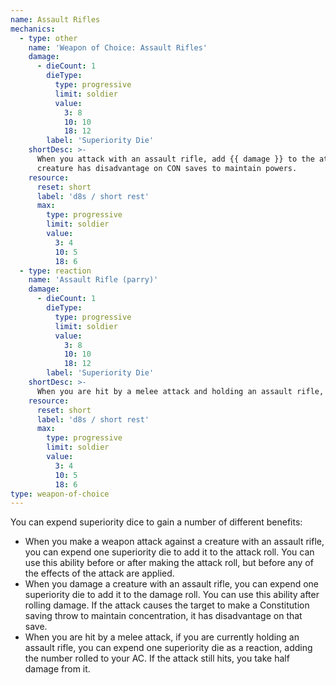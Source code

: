 ```yaml
---
name: Assault Rifles
mechanics:
  - type: other
    name: 'Weapon of Choice: Assault Rifles'
    damage:
      - dieCount: 1
        dieType:
          type: progressive
          limit: soldier
          value:
            3: 8
            10: 10
            18: 12
        label: 'Superiority Die'
    shortDesc: >-
      When you attack with an assault rifle, add {{ damage }} to the attack or damage roll. If you choose the damage roll, the
      creature has disadvantage on CON saves to maintain powers.
    resource:
      reset: short
      label: 'd8s / short rest'
      max:
        type: progressive
        limit: soldier
        value:
          3: 4
          10: 5
          18: 6
  - type: reaction
    name: 'Assault Rifle (parry)'
    damage:
      - dieCount: 1
        dieType:
          type: progressive
          limit: soldier
          value:
            3: 8
            10: 10
            18: 12
        label: 'Superiority Die'
    shortDesc: >-
      When you are hit by a melee attack and holding an assault rifle, add {{ damage }} to your AC. If the attack still hits, take half damage.
    resource:
      reset: short
      label: 'd8s / short rest'
      max:
        type: progressive
        limit: soldier
        value:
          3: 4
          10: 5
          18: 6
type: weapon-of-choice
---
```

You can expend superiority dice to gain a number of different benefits:

* When you make a weapon attack against a creature with an assault rifle, you can expend one superiority die to add
it to the attack roll. You can use this ability before or after making the attack roll, but before any of the effects of
the attack are applied.
* When you damage a creature with an assault rifle, you can expend one superiority die to add
it to the damage roll. You can use this ability after rolling damage. If the attack causes the target to make a Constitution
saving throw to maintain concentration, it has disadvantage on that save.
* When you are hit by a melee attack, if you are currently holding an assault rifle, you can expend one superiority
die as a reaction, adding the number rolled to your AC. If the attack still hits, you take half damage from it.
